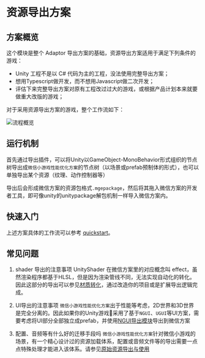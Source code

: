 # 资源导出方案

## 方案概览

这个模块是整个 Adaptor 导出方案的基础，资源导出方案适用于满足下列条件的游戏：

* Unity 工程不是以 C# 代码为主的工程，没法使用完整导出方案；
* 想用Typescript做开发，而不想用Javascript做二次开发；
* 评估下来完整导出方案对原有工程改过过大的游戏，或根据产品计划本来就要做重大改版的游戏；

对于采用资源导出方案的游戏，整个工作流如下：

![流程概览](./image/overview.jpg)

## 运行机制

首先通过导出插件，可以将Unity以GameObject-MonoBehavior形式组织的节点树导出成`微信小游戏性能优化方案`的节点树（以场景或prefab预制体的形式），也可以单独导出某个资源（纹理、动作控制器等）

导出后会形成微信方案的资源包格式`.mgepackage`，然后将其拖入微信方案的开发者工具，即可像unity的unitypackage解包机制一样导入微信方案内。

## 快速入门

上述方案具体的工作流可以参考 [quickstart](./quickstart.md)。

## 常见问题

1. shader 导出的注意事项
UnityShader 在微信方案里的对应概念叫 effect，虽然渲染程序都基于HLSL，但是因为渲染管线不同，无法实现自动化的转化。因此这部分的导出可以参见[材质转化](../plugin/material/index.md)，通过改造你的项目或是扩展导出逻辑完成。

2. UI导出的注意事项
`微信小游戏性能优化方案`出于性能等考虑，2D世界和3D世界是完全分离的。因此如果你的Unity游戏采用了基于`NGUI`、`UGUI`等UI方案，需要考虑将UI部分全部独立成prefab，并使用[NGUI导出模块](../plugin/ngui-tree.md)导出到微信方案

3. 配置、音频等有什么好的迁移手段吗
`微信小游戏性能优化方案`针对微信小游戏的场景，有一个精心设计过的资源加载体系，配置或音频文件等的导出需要一点点特殊处理才能进入该体系。请参见[原始资源导出与使用](../plugin/raw.md)